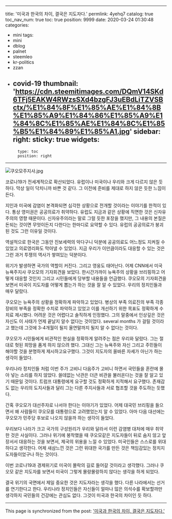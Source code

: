 
---
title: '미국과 한국의 차이, 결국은 지도자다.'
permlink: 4yehq7
catalog: true
toc_nav_num: true
toc: true
position: 9999
date: 2020-03-24 01:30:48
categories:
- mini
tags:
- mini
- dblog
- palnet
- steemleo
- kr-politics
- zzan
- covid-19
thumbnail: 'https://cdn.steemitimages.com/DQmV14SKd6TFj5EAKW4RWzsSXd4bzgFJ3uEBdLiTZVSBctx/%E1%84%8F%E1%85%AE%E1%84%8B%E1%85%A9%E1%84%86%E1%85%A9%E1%84%8C%E1%85%AE%E1%84%8C%E1%85%B5%E1%84%89%E1%85%A1.jpg'
sidebar:
    right:
        sticky: true
widgets:
    -
        type: toc
        position: right
---


![쿠오모주지사.jpg](https://cdn.steemitimages.com/DQmV14SKd6TFj5EAKW4RWzsSXd4bzgFJ3uEBdLiTZVSBctx/%E1%84%8F%E1%85%AE%E1%84%8B%E1%85%A9%E1%84%86%E1%85%A9%E1%84%8C%E1%85%AE%E1%84%8C%E1%85%B5%E1%84%89%E1%85%A1.jpg)


코로나19가 전세계적으로 확산되었다. 유럽이나 미국이나 우리와 크게 다르지 않은 듯하다. 막상 일이 닥치니까 바쁜 것 같다. 그 이전에 준비를 제대로 하지 않은 듯한 느낌이 든다.

지인과 미국에 감염이 본격화되면 심각한 상황으로 전개할 것이라는 이야기를 한적이 있다. 통상 영미권은 공공의료가 취약하다. 유럽도 지금과 같은 상황에 직면한 것은 신자유주의의 영향 때문이다. 신자유주의라는 말로 그럴 듯한 포장을 했지만, 그 내용의 본질은 돈되는 것이면 무엇이든지 다한다는 한마디로 요약할 수 있다. 유럽의 공공의료가 붕괴된 것도 그런 이유일 것이다.

역설적으로 한국은 그동안 진보세력의 악다구니 덕분에 공공의료도 어느정도 지켜질 수 있었고 의료영리화도 막아낼 수 있었다. 지금 우리가 이만큼이라도 대응할 수 있는 것은 그런 과거 투쟁의 역사가 쌓여있는 덕분이다.

위기가 발생하면 국가의 역할이 커진다. 그리고 영웅도 태어난다. 어제 CNN에서 미국 뉴욕주지사 쿠오모의 기자회견을 보았다. 한시간가까이 뉴욕주의 상황을 브리핑하고 어떻게 대응할 것인지 그리고 시민들에게 당부할 내용들을 언급했다. 쿠오모의 기자회견을 보면서 미국이 지도자를 어떻게 뽑는가 하는 것을 잘 알 수 있었다. 우리의 정치인들과 매우 달랐다.

쿠오모는 뉴욕주의 상황을 정확하게 파악하고 있었다. 병상의 부족 의료진의 부족 각종 장비의 부족을 정확한 수치로 파악하고 있었고 이를 개선하기 위한 목표도 정확하게 수치료 제시했다. 어려운 것은 어렵다고 솔직하게 인정했다. 그의 말중에서 인상깊은 것은 자신도 이 사태가 언제 끝날지 알수 없다는 것이었다. several months 가 걸릴 것이라고 했는데 그것에 3-4개월이 될지 올연말까지 될지 알 수 없다는 것이다.

쿠오모가 시민들에게 비관적인 현실을 정확하게 알려주는 점은 우리와 달랐다. 그는 절대로 헛된 희망을 품게 하지 않으려 했다. 그대신 그는 뉴욕주와 자신 그리고 주민들이 해야할 것을 분명하게 제시하고요구했다. 그것이 지도자의 올바른 자세가 아닌가 하는 생각이 들었다.

우리나라 정치인들 처럼 이번 주가 고비니 다음주가 고비니 하면서 국민들을 혼란에 몰아 넣는 소리를 하지 않았다. 쓸데없는 낙관은 더큰 비관을 불러온다는 것을 잘 알고 있기 때문일 것이다. 트럼프 대통령에게 요구할 것도 정확하게 지적해서 요구했다. 존재감도 없는 우리의 도지사들과 달리 그는 다른 주지사들과 서로 협조할 것을 주도하는 듯했다.

간혹 쿠오모가 대선주자로 나서야 한다는 이야기가 있었다. 어제 대국민 브리핑을 들으면서 왜 사람들이 쿠오모를 대통령으로 고려했었는지 알 수 있었다. 아마 다음 대선에는 쿠오모가 민주당 후보로 나오지 않을까 하는 생각이 들었다.

우리보다 나라가 크고 국가의 구성원리가 우리와 달라서 이런 감염병 대처에 매우 취약한 것은 사실이다. 그러나 위기에 봉착했을 때 쿠오모같은 지도자들이 뒤로 숨지 않고 앞장서서 대응하는 것을 보면서, 제국의 위용을 느낄 수 있었다. 미국인들은 스스로를 위대하다고 생각한다. 어제 새삼느낀 것은 그런 위대한 국가를 만든 것은 책임감있는 정치지도자들이었구나 하는 것이다.

이번 코로나19과 경제위기로 미국이 몰락의 길로 들어갈 것이라고 생각했다. 그러나 쿠오모 같은 지도자를 보면서 미국이 그렇게 몰랑몰랑하지 않다는 생각을 하게 되었다.

결국 위기의 국면에서 제일 중요한 것은 지도자라는 생각을 했다. 다른 나라에서는 선거를 연기한다고 한다. 우리나라 정치인들은 자신들이 얼마나 많은 의석수를 확보할까만 생각하지 국민들의 건강에는 관심도 없다. 그것이 미국과 한국의 차이인 듯 하다.

- - -

This page is synchronized from the post: ['미국과 한국의 차이, 결국은 지도자다.'](https://steemit.com/@oldstone/4yehq7)
